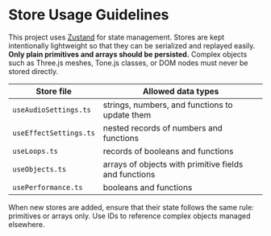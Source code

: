 # Store Usage Guidelines

This project uses [Zustand](https://github.com/pmndrs/zustand) for state management. Stores are kept intentionally lightweight so that they can be serialized and replayed easily. **Only plain primitives and arrays should be persisted.** Complex objects such as Three.js meshes, Tone.js classes, or DOM nodes must never be stored directly.

| Store file | Allowed data types |
|------------|-------------------|
| `useAudioSettings.ts` | strings, numbers, and functions to update them |
| `useEffectSettings.ts` | nested records of numbers and functions |
| `useLoops.ts` | records of booleans and functions |
| `useObjects.ts` | arrays of objects with primitive fields and functions |
| `usePerformance.ts` | booleans and functions |

When new stores are added, ensure that their state follows the same rule: primitives or arrays only. Use IDs to reference complex objects managed elsewhere.
